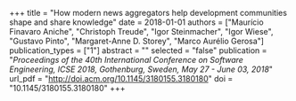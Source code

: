 +++
title = "How modern news aggregators help development communities shape and share knowledge"
date = 2018-01-01
authors = ["Maurício Finavaro Aniche", "Christoph Treude", "Igor Steinmacher", "Igor Wiese", "Gustavo Pinto", "Margaret-Anne D. Storey", "Marco Aurélio Gerosa"]
publication_types = ["1"]
abstract = ""
selected = "false"
publication = "*Proceedings of the 40th International Conference on Software Engineering, ICSE 2018, Gothenburg, Sweden, May 27 - June 03, 2018*"
url_pdf = "http://doi.acm.org/10.1145/3180155.3180180"
doi = "10.1145/3180155.3180180"
+++

